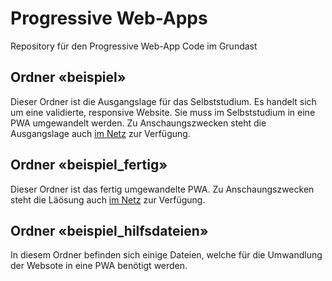 # Progressive Web-Apps
Repository für den Progressive Web-App Code im Grundast
## Ordner «beispiel»
Dieser Ordner ist die Ausgangslage für das Selbststudium. Es handelt sich um eine validierte, responsive Website. Sie muss im Selbststudium in eine PWA umgewandelt werden. Zu Anschaungszwecken steht die Ausgangslage auch <a href="https://537449-52.web1.fh-htwchur.ch/beispiel/" target="_blank">im Netz</a> zur Verfügung.
## Ordner «beispiel_fertig»
Dieser Ordner ist das fertig umgewandelte PWA. Zu Anschaungszwecken steht die Läösung auch <a href="https://537449-52.web1.fh-htwchur.ch/beispiel_fertig/" target="_blank">im Netz</a> zur Verfügung.
## Ordner «beispiel_hilfsdateien»
In diesem Ordner befinden sich einige Dateien, welche  für die Umwandlung der Websote in eine PWA benötigt werden.
